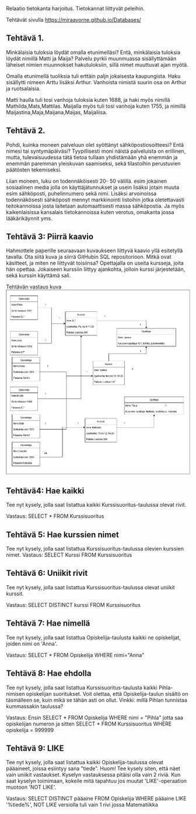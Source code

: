 Relaatio tietokanta harjoitus. Tietokannat liittyvät peleihin.

Tehtävät sivulla https://miraavorne.github.io/Databases/

## Tehtävä 1.
Minkälaisia tuloksia löydät omalla etunimelläsi? Entä, minkälaisia tuloksia löydät nimillä Matti ja Maija? Palvelu pyrkii muunmuassa sisällyttämään läheiset nimien muunnokset hakutuloksiin, sillä nimet muuttuvat ajan myötä. 

Omalla etunimellä tuoliksia tuli erttäin paljn jokaisesta kaupungista. Haku sisällytti nimeen Arttu lisäksi Arthur. Vanhoista nimistä suurin osa on Arthur ja ruotsalaisia.

Matti haulla tuli tosi vanhoja tuloksia kuten 1688, ja haki myös nimillä Mathilda,Mats,Mattilas.
Maijalla myös tuli tosi vanhoja kuten 1755, ja nimillä Maijastina,Maja,Maijana,Maijas, Maijaliisa.


## Tehtävä 2.
Pohdi, kuinka moneen palveluun olet syöttänyt sähköpostiosoitteesi? Entä nimesi tai syntymäpäiväsi? Tyypillisesti moni näistä palveluista on erillinen, mutta, tulevaisuudessa tätä tietoa tullaan yhdistämään yhä enemmän ja enemmän paremman yleiskuvan saamiseksi, sekä tilastoihin perustuvien päätösten tekemiseksi.

Liian moneen, luku on todennäköisesti 20- 50 välillä. esim jokainen sosiaalinen media jolla on käyttäjätunnukset ja usein lisäksi jotain muuta esim sähköposti, puhelinnumero sekä nimi.
Lisäksi arvoinoissa todennäkösesti sähköposti mennyt markkinointi listoihin jotka oletettavasti teitokannoissa josta laitetaan automaattisesti massa sähköpostia.
Ja myös kaikenlaisissa kansalais tietokannoissa kuten verotus, omakanta jossa lääkärikäynnit yms.

## Tehtävä 3: Piirrä kaavio
Hahmottele paperille seuraavaan kuvaukseen liittyvä kaavio yllä esitetyllä tavalla. Ota siitä kuva ja siirrä GitHubin SQL repositorioon. Mitkä ovat käsitteet, ja miten ne liittyvät toisiinsa?
Opettajalla on useita kursseja, joita hän opettaa. Jokaiseen kurssiin liittyy ajankohta, jolloin kurssi järjestetään, sekä kurssin käyttämä sali.

Tehtävän vastaus kuva ![alt text](Relaatiotietokanta/electron-react.devtools/Pictures/RelaatiotietokantaTehtävä.drawio(3).png)

## Tehtävä4: Hae kaikki
Tee nyt kysely, jolla saat listattua kaikki Kurssisuoritus-taulussa olevat rivit. 

Vastaus: SELECT * FROM Kurssisuoritus

## Tehtävä 5: Hae kurssien nimet
Tee nyt kysely, jolla saat listattua Kurssisuoritus-taulussa olevien kurssien nimet. 
Vastaus: SELECT Kurssi FROM Kurssisuoritus

## Tehtävä 6: Uniikit rivit
Tee nyt kysely, jolla saat listattua Kurssisuoritus-taulussa olevat uniikit kurssit.

Vastaus: SELECT DISTINCT kurssi FROM  Kurssisuoritus

## Tehtävä 7: Hae nimellä
Tee nyt kysely, jolla saat listattua Opiskelija-taulusta kaikki ne opiskelijat, joiden nimi on 'Anna'.

Vastaus: SELECT * FROM Opiskelija WHERE nimi="Anna"

## Tehtävä 8: Hae ehdolla
Tee nyt kysely, jolla saat listattua Kurssisuoritus-taulusta kaikki Pihla-nimisen opiskelijan suoritukset. Voit olettaa, että Opiskelija-taulun sisältö on täsmälleen se, kuin mikä se tähän asti on ollut. Vinkki: millä Pihlan tunnistaa kummassakin taulussa?

Vastaus: Ensin SELECT * FROM Opiskelija WHERE nimi = "Pihla" jotta saa opiskelijan numeron ja sitten SELECT * FROM Kurssisuoritus WHERE opiskelija = 999999 

## Tehtävä 9: LIKE
Tee nyt kysely, jolla saat listattua kaikki Opiskelija-taulussa olevat pääaineet, joissa esiintyy sana "tiede".
Huom! Tee kysely siten, että näet vain uniikit vastaukset. Kyselyn vastauksessa pitäisi olla vain 2 riviä. Kun saat kyselyn toimimaan, kokeile mitä tapahtuu jos muutat 'LIKE'-operaation muotoon 'NOT LIKE'.

Vastaus: SELECT  DISTINCT pääaine FROM Opiskelija WHERE pääaine  LIKE  '%tiede%', NOT LIKE versiolla tuli vain 1 rivi jossa Matematiikka
